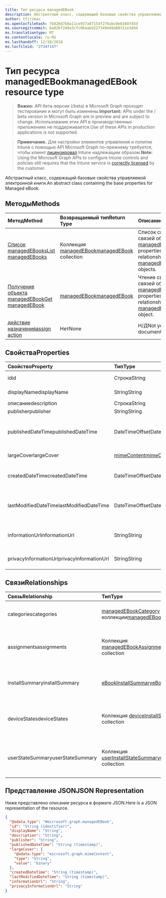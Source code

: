 ```yaml
---
title: Тип ресурса managedEBook
description: Абстрактный класс, содержащий базовые свойства управляемой электронной книги.
author: tfitzmac
ms.openlocfilehash: 7b826d7b0a11ce957a87154f276abc0e8168f45d
ms.sourcegitcommit: 6a82bf240a3cfc0baabd227349e08a08311e3d44
ms.translationtype: MT
ms.contentlocale: ru-RU
ms.lasthandoff: 12/18/2018
ms.locfileid: "27347147"
---
```

# <a name="managedebook-resource-type"></a><span data-ttu-id="5e991-103">Тип ресурса managedEBook</span><span class="sxs-lookup"><span data-stu-id="5e991-103">managedEBook resource type</span></span>

> <span data-ttu-id="5e991-104">**Важно:** API бета-версии (/beta) в Microsoft Graph проходят тестирование и могут быть изменены.</span><span class="sxs-lookup"><span data-stu-id="5e991-104">**Important:** APIs under the / beta version in Microsoft Graph are in preview and are subject to change.</span></span> <span data-ttu-id="5e991-105">Использование этих API в производственных приложениях не поддерживается.</span><span class="sxs-lookup"><span data-stu-id="5e991-105">Use of these APIs in production applications is not supported.</span></span>

> <span data-ttu-id="5e991-106">**Примечание.** Для настройки элементов управления и политик Intune с помощью API Microsoft Graph по-прежнему требуется, чтобы клиент [лицензировал](https://go.microsoft.com/fwlink/?linkid=839381) Intune надлежащим образом.</span><span class="sxs-lookup"><span data-stu-id="5e991-106">**Note:** Using the Microsoft Graph APIs to configure Intune controls and policies still requires that the Intune service is [correctly licensed](https://go.microsoft.com/fwlink/?linkid=839381) by the customer.</span></span>

<span data-ttu-id="5e991-107">Абстрактный класс, содержащий базовые свойства управляемой электронной книги.</span><span class="sxs-lookup"><span data-stu-id="5e991-107">An abstract class containing the base properties for Managed eBook.</span></span>
## <a name="methods"></a><span data-ttu-id="5e991-108">Методы</span><span class="sxs-lookup"><span data-stu-id="5e991-108">Methods</span></span>
|<span data-ttu-id="5e991-109">Метод</span><span class="sxs-lookup"><span data-stu-id="5e991-109">Method</span></span>|<span data-ttu-id="5e991-110">Возвращаемый тип</span><span class="sxs-lookup"><span data-stu-id="5e991-110">Return Type</span></span>|<span data-ttu-id="5e991-111">Описание</span><span class="sxs-lookup"><span data-stu-id="5e991-111">Description</span></span>|
|:---|:---|:---|
|[<span data-ttu-id="5e991-112">Список managedEBooks</span><span class="sxs-lookup"><span data-stu-id="5e991-112">List managedEBooks</span></span>](../api/intune-books-managedebook-list.md)|<span data-ttu-id="5e991-113">Коллекция [managedEBook](../resources/intune-books-managedebook.md)</span><span class="sxs-lookup"><span data-stu-id="5e991-113">[managedEBook](../resources/intune-books-managedebook.md) collection</span></span>|<span data-ttu-id="5e991-114">Список свойств и связей объектов [managedEBook](../resources/intune-books-managedebook.md).</span><span class="sxs-lookup"><span data-stu-id="5e991-114">List properties and relationships of the [managedEBook](../resources/intune-books-managedebook.md) objects.</span></span>|
|[<span data-ttu-id="5e991-115">Получение объекта managedEBook</span><span class="sxs-lookup"><span data-stu-id="5e991-115">Get managedEBook</span></span>](../api/intune-books-managedebook-get.md)|[<span data-ttu-id="5e991-116">managedEBook</span><span class="sxs-lookup"><span data-stu-id="5e991-116">managedEBook</span></span>](../resources/intune-books-managedebook.md)|<span data-ttu-id="5e991-117">Чтение свойств и связей объекта [managedEBook](../resources/intune-books-managedebook.md).</span><span class="sxs-lookup"><span data-stu-id="5e991-117">Read properties and relationships of the [managedEBook](../resources/intune-books-managedebook.md) object.</span></span>|
|[<span data-ttu-id="5e991-118">действие назначения</span><span class="sxs-lookup"><span data-stu-id="5e991-118">assign action</span></span>](../api/intune-books-managedebook-assign.md)|<span data-ttu-id="5e991-119">Нет</span><span class="sxs-lookup"><span data-stu-id="5e991-119">None</span></span>|<span data-ttu-id="5e991-120">Н/Д</span><span class="sxs-lookup"><span data-stu-id="5e991-120">Not yet documented</span></span>|

## <a name="properties"></a><span data-ttu-id="5e991-121">Свойства</span><span class="sxs-lookup"><span data-stu-id="5e991-121">Properties</span></span>
|<span data-ttu-id="5e991-122">Свойство</span><span class="sxs-lookup"><span data-stu-id="5e991-122">Property</span></span>|<span data-ttu-id="5e991-123">Тип</span><span class="sxs-lookup"><span data-stu-id="5e991-123">Type</span></span>|<span data-ttu-id="5e991-124">Описание</span><span class="sxs-lookup"><span data-stu-id="5e991-124">Description</span></span>|
|:---|:---|:---|
|<span data-ttu-id="5e991-125">id</span><span class="sxs-lookup"><span data-stu-id="5e991-125">id</span></span>|<span data-ttu-id="5e991-126">Строка</span><span class="sxs-lookup"><span data-stu-id="5e991-126">String</span></span>|<span data-ttu-id="5e991-127">Ключ объекта.</span><span class="sxs-lookup"><span data-stu-id="5e991-127">Key of the entity.</span></span>|
|<span data-ttu-id="5e991-128">displayName</span><span class="sxs-lookup"><span data-stu-id="5e991-128">displayName</span></span>|<span data-ttu-id="5e991-129">String</span><span class="sxs-lookup"><span data-stu-id="5e991-129">String</span></span>|<span data-ttu-id="5e991-130">Имя электронной книги.</span><span class="sxs-lookup"><span data-stu-id="5e991-130">Name of the eBook.</span></span>|
|<span data-ttu-id="5e991-131">описание</span><span class="sxs-lookup"><span data-stu-id="5e991-131">description</span></span>|<span data-ttu-id="5e991-132">Строка</span><span class="sxs-lookup"><span data-stu-id="5e991-132">String</span></span>|<span data-ttu-id="5e991-133">Описание.</span><span class="sxs-lookup"><span data-stu-id="5e991-133">Description.</span></span>|
|<span data-ttu-id="5e991-134">publisher</span><span class="sxs-lookup"><span data-stu-id="5e991-134">publisher</span></span>|<span data-ttu-id="5e991-135">String</span><span class="sxs-lookup"><span data-stu-id="5e991-135">String</span></span>|<span data-ttu-id="5e991-136">Издатель.</span><span class="sxs-lookup"><span data-stu-id="5e991-136">Publisher.</span></span>|
|<span data-ttu-id="5e991-137">publishedDateTime</span><span class="sxs-lookup"><span data-stu-id="5e991-137">publishedDateTime</span></span>|<span data-ttu-id="5e991-138">DateTimeOffset</span><span class="sxs-lookup"><span data-stu-id="5e991-138">DateTimeOffset</span></span>|<span data-ttu-id="5e991-139">Дата и время публикации электронной книги.</span><span class="sxs-lookup"><span data-stu-id="5e991-139">The date and time when the eBook was published.</span></span>|
|<span data-ttu-id="5e991-140">largeCover</span><span class="sxs-lookup"><span data-stu-id="5e991-140">largeCover</span></span>|[<span data-ttu-id="5e991-141">mimeContent</span><span class="sxs-lookup"><span data-stu-id="5e991-141">mimeContent</span></span>](../resources/intune-shared-mimecontent.md)|<span data-ttu-id="5e991-142">Обложка книги.</span><span class="sxs-lookup"><span data-stu-id="5e991-142">Book cover.</span></span>|
|<span data-ttu-id="5e991-143">createdDateTime</span><span class="sxs-lookup"><span data-stu-id="5e991-143">createdDateTime</span></span>|<span data-ttu-id="5e991-144">DateTimeOffset</span><span class="sxs-lookup"><span data-stu-id="5e991-144">DateTimeOffset</span></span>|<span data-ttu-id="5e991-145">Дата и время создания электронной книги.</span><span class="sxs-lookup"><span data-stu-id="5e991-145">The date and time when the eBook file was created.</span></span>|
|<span data-ttu-id="5e991-146">lastModifiedDateTime</span><span class="sxs-lookup"><span data-stu-id="5e991-146">lastModifiedDateTime</span></span>|<span data-ttu-id="5e991-147">DateTimeOffset</span><span class="sxs-lookup"><span data-stu-id="5e991-147">DateTimeOffset</span></span>|<span data-ttu-id="5e991-148">Дата и время последнего изменения электронной книги.</span><span class="sxs-lookup"><span data-stu-id="5e991-148">The date and time when the eBook was last modified.</span></span>|
|<span data-ttu-id="5e991-149">informationUrl</span><span class="sxs-lookup"><span data-stu-id="5e991-149">informationUrl</span></span>|<span data-ttu-id="5e991-150">String</span><span class="sxs-lookup"><span data-stu-id="5e991-150">String</span></span>|<span data-ttu-id="5e991-151">URL-адрес с дополнительными сведениями.</span><span class="sxs-lookup"><span data-stu-id="5e991-151">The more information Url.</span></span>|
|<span data-ttu-id="5e991-152">privacyInformationUrl</span><span class="sxs-lookup"><span data-stu-id="5e991-152">privacyInformationUrl</span></span>|<span data-ttu-id="5e991-153">String</span><span class="sxs-lookup"><span data-stu-id="5e991-153">String</span></span>|<span data-ttu-id="5e991-154">URL-адрес заявления о конфиденциальности.</span><span class="sxs-lookup"><span data-stu-id="5e991-154">The privacy statement Url.</span></span>|

## <a name="relationships"></a><span data-ttu-id="5e991-155">Связи</span><span class="sxs-lookup"><span data-stu-id="5e991-155">Relationships</span></span>
|<span data-ttu-id="5e991-156">Связь</span><span class="sxs-lookup"><span data-stu-id="5e991-156">Relationship</span></span>|<span data-ttu-id="5e991-157">Тип</span><span class="sxs-lookup"><span data-stu-id="5e991-157">Type</span></span>|<span data-ttu-id="5e991-158">Описание</span><span class="sxs-lookup"><span data-stu-id="5e991-158">Description</span></span>|
|:---|:---|:---|
|<span data-ttu-id="5e991-159">categories</span><span class="sxs-lookup"><span data-stu-id="5e991-159">categories</span></span>|<span data-ttu-id="5e991-160">[managedEBookCategory](../resources/intune-books-managedebookcategory.md) коллекции</span><span class="sxs-lookup"><span data-stu-id="5e991-160">[managedEBookCategory](../resources/intune-books-managedebookcategory.md) collection</span></span>|<span data-ttu-id="5e991-161">Список категорий для этой книги.</span><span class="sxs-lookup"><span data-stu-id="5e991-161">The list of categories for this eBook.</span></span>|
|<span data-ttu-id="5e991-162">assignments</span><span class="sxs-lookup"><span data-stu-id="5e991-162">assignments</span></span>|<span data-ttu-id="5e991-163">Коллекция [managedEBookAssignment](../resources/intune-books-managedebookassignment.md)</span><span class="sxs-lookup"><span data-stu-id="5e991-163">[managedEBookAssignment](../resources/intune-books-managedebookassignment.md) collection</span></span>|<span data-ttu-id="5e991-164">Список назначений для этой электронной книги.</span><span class="sxs-lookup"><span data-stu-id="5e991-164">The list of assignments for this eBook.</span></span>|
|<span data-ttu-id="5e991-165">installSummary</span><span class="sxs-lookup"><span data-stu-id="5e991-165">installSummary</span></span>|[<span data-ttu-id="5e991-166">eBookInstallSummary</span><span class="sxs-lookup"><span data-stu-id="5e991-166">eBookInstallSummary</span></span>](../resources/intune-books-ebookinstallsummary.md)|<span data-ttu-id="5e991-167">Общие сведения по установке мобильного приложения.</span><span class="sxs-lookup"><span data-stu-id="5e991-167">Mobile App Install Summary.</span></span>|
|<span data-ttu-id="5e991-168">deviceStates</span><span class="sxs-lookup"><span data-stu-id="5e991-168">deviceStates</span></span>|<span data-ttu-id="5e991-169">Коллекция [deviceInstallState](../resources/intune-books-deviceinstallstate.md)</span><span class="sxs-lookup"><span data-stu-id="5e991-169">[deviceInstallState](../resources/intune-books-deviceinstallstate.md) collection</span></span>|<span data-ttu-id="5e991-170">Список состояний установки для этой электронной книги.</span><span class="sxs-lookup"><span data-stu-id="5e991-170">The list of installation states for this eBook.</span></span>|
|<span data-ttu-id="5e991-171">userStateSummary</span><span class="sxs-lookup"><span data-stu-id="5e991-171">userStateSummary</span></span>|<span data-ttu-id="5e991-172">Коллекция [userInstallStateSummary](../resources/intune-books-userinstallstatesummary.md)</span><span class="sxs-lookup"><span data-stu-id="5e991-172">[userInstallStateSummary](../resources/intune-books-userinstallstatesummary.md) collection</span></span>|<span data-ttu-id="5e991-173">Список состояний установки для этой электронной книги.</span><span class="sxs-lookup"><span data-stu-id="5e991-173">The list of installation states for this eBook.</span></span>|

## <a name="json-representation"></a><span data-ttu-id="5e991-174">Представление JSON</span><span class="sxs-lookup"><span data-stu-id="5e991-174">JSON Representation</span></span>
<span data-ttu-id="5e991-175">Ниже представлено описание ресурса в формате JSON.</span><span class="sxs-lookup"><span data-stu-id="5e991-175">Here is a JSON representation of the resource.</span></span>
<!-- {
  "blockType": "resource",
  "keyProperty": "id",
  "@odata.type": "microsoft.graph.managedEBook"
}
-->
``` json
{
  "@odata.type": "#microsoft.graph.managedEBook",
  "id": "String (identifier)",
  "displayName": "String",
  "description": "String",
  "publisher": "String",
  "publishedDateTime": "String (timestamp)",
  "largeCover": {
    "@odata.type": "microsoft.graph.mimeContent",
    "type": "String",
    "value": "binary"
  },
  "createdDateTime": "String (timestamp)",
  "lastModifiedDateTime": "String (timestamp)",
  "informationUrl": "String",
  "privacyInformationUrl": "String"
}
```





